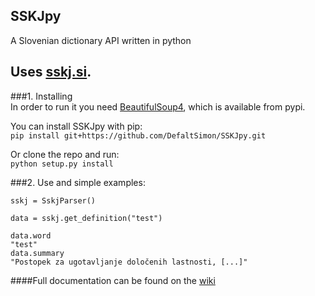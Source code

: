 ## SSKJpy
A Slovenian dictionary API written in python

Uses [sskj.si](http://sskj.si).
---
###1. Installing  
In order to run it you need [BeautifulSoup4](https://pypi.python.org/pypi/beautifulsoup4), which is available from pypi.  


You can install SSKJpy with pip:  
`pip install git+https://github.com/DefaltSimon/SSKJpy.git`  


Or clone the repo and run:  
  `python setup.py install`  

###2. Use and simple examples:
```
sskj = SskjParser()

data = sskj.get_definition("test")  

data.word
"test"
data.summary
"Postopek za ugotavljanje določenih lastnosti, [...]"
```

####Full documentation can be found on the [wiki](https://github.com/DefaltSimon/SSKJpy/wiki)
